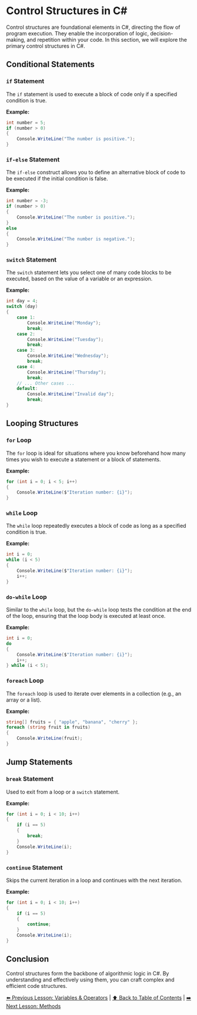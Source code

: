 # Control Structures in C#

Control structures are foundational elements in C#, directing the flow of program execution. They enable the incorporation of logic, decision-making, and repetition within your code. In this section, we will explore the primary control structures in C#.

## Conditional Statements

### `if` Statement
The `if` statement is used to execute a block of code only if a specified condition is true.

**Example:**
```csharp
int number = 5;
if (number > 0)
{
    Console.WriteLine("The number is positive.");
}

```

### `if-else` Statement
The `if-else` construct allows you to define an alternative block of code to be executed if the initial condition is false.

**Example:**
```csharp
int number = -3;
if (number > 0)
{
    Console.WriteLine("The number is positive.");
}
else
{
    Console.WriteLine("The number is negative.");
}

```

### `switch` Statement
The `switch` statement lets you select one of many code blocks to be executed, based on the value of a variable or an expression.

**Example:**
```csharp
int day = 4;
switch (day)
{
    case 1:
        Console.WriteLine("Monday");
        break;
    case 2:
        Console.WriteLine("Tuesday");
        break;
    case 3:
        Console.WriteLine("Wednesday");
        break;
    case 4:
        Console.WriteLine("Thursday");
        break;
    // ... Other cases ...
    default:
        Console.WriteLine("Invalid day");
        break;
}

```

## Looping Structures

### `for` Loop
The `for` loop is ideal for situations where you know beforehand how many times you wish to execute a statement or a block of statements.

**Example:**
```csharp
for (int i = 0; i < 5; i++)
{
    Console.WriteLine($"Iteration number: {i}");
}

```

### `while` Loop
The `while` loop repeatedly executes a block of code as long as a specified condition is true.

**Example:**
```csharp
int i = 0;
while (i < 5)
{
    Console.WriteLine($"Iteration number: {i}");
    i++;
}

```

### `do-while` Loop
Similar to the `while` loop, but the `do-while` loop tests the condition at the end of the loop, ensuring that the loop body is executed at least once.

**Example:**
```csharp
int i = 0;
do
{
    Console.WriteLine($"Iteration number: {i}");
    i++;
} while (i < 5);

```

### `foreach` Loop
The `foreach` loop is used to iterate over elements in a collection (e.g., an array or a list).

**Example:**
```csharp
string[] fruits = { "apple", "banana", "cherry" };
foreach (string fruit in fruits)
{
    Console.WriteLine(fruit);
}

```

## Jump Statements

### `break` Statement
Used to exit from a loop or a `switch` statement.

**Example:**
```csharp
for (int i = 0; i < 10; i++)
{
    if (i == 5)
    {
        break;
    }
    Console.WriteLine(i);
}

```

### `continue` Statement
Skips the current iteration in a loop and continues with the next iteration.

**Example:**
```csharp
for (int i = 0; i < 10; i++)
{
    if (i == 5)
    {
        continue;
    }
    Console.WriteLine(i);
}

```

## Conclusion

Control structures form the backbone of algorithmic logic in C#. By understanding and effectively using them, you can craft complex and efficient code structures.

[⬅️ Previous Lesson: Variables & Operators](./VariablesAndOperators.md) | [⬆️ Back to Table of Contents](../README.md) | [➡️ Next Lesson: Methods](./Methods.md)
